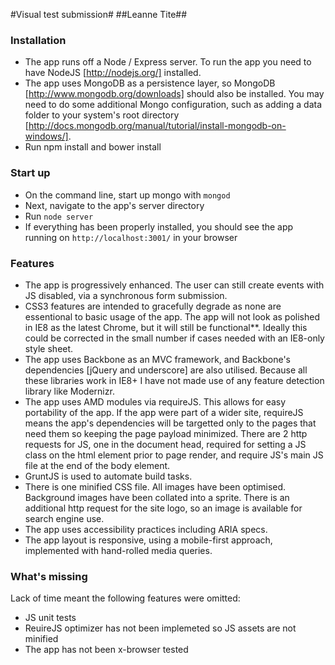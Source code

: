 #Visual test submission#
##Leanne Tite##

### Installation ###
- The app runs off a Node / Express server. To run the app you need to have NodeJS [http://nodejs.org/] installed.
- The app uses MongoDB as a persistence layer, so MongoDB [http://www.mongodb.org/downloads] should also be installed. You may need to do some additional Mongo configuration, such as adding a data folder to your system's root directory [http://docs.mongodb.org/manual/tutorial/install-mongodb-on-windows/].
- Run npm install and bower install


### Start up ###
- On the command line, start up mongo with ```mongod```
- Next, navigate to the app's server directory
- Run ```node server```
- If everything has been properly installed, you should see the app running on ```http://localhost:3001/``` in your browser


### Features ###
- The app is progressively enhanced. The user can still create events with JS disabled, via a synchronous form submission.
- CSS3 features are intended to gracefully degrade as none are essentional to basic usage of the app. The app will not look as polished in IE8 as the latest Chrome, but it will still be functional**. Ideally this could be corrected in the small number if cases needed with an IE8-only style sheet.
- The app uses Backbone as an MVC framework, and Backbone's dependencies [jQuery and underscore] are also utilised. Because all these libraries work in IE8+ I have not made use of any feature detection library like Modernizr.
- The app uses AMD modules via requireJS. This allows for easy portability of the app. If the app were part of a wider site, requireJS means the app's dependencies will be targetted only to the pages that need them so keeping the page payload minimized. There are 2 http requests for JS, one in the document head, required for setting a JS class on the html element prior to page render, and require JS's main JS file at the end of the body element.
- GruntJS is used to automate build tasks.
- There is one minified CSS file. All images have been optimised. Background images have been collated into a sprite. There is an additional http request for the site logo, so an image is available for search engine use.
- The app uses accessibility practices including ARIA specs.
- The app layout is responsive, using a mobile-first approach, implemented with hand-rolled media queries.

### What's missing ###
Lack of time meant the following features were omitted:

- JS unit tests 
- ReuireJS optimizer has not been implemeted so JS assets are not minified  
- The app has not been x-browser tested

